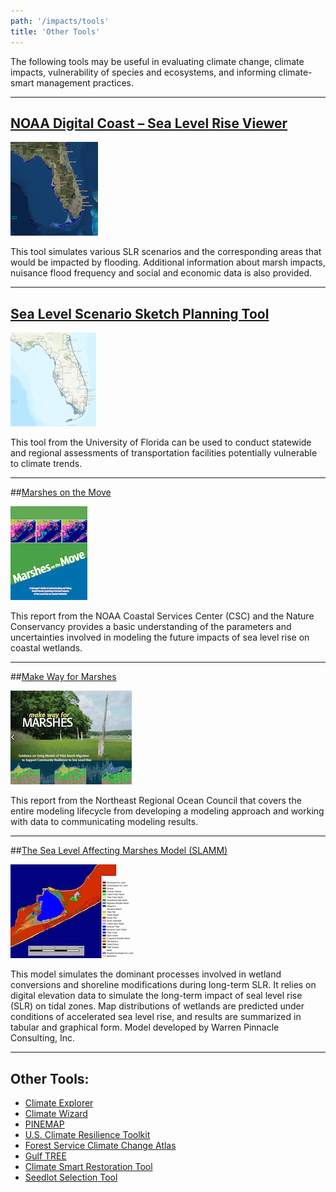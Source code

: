 ```yaml
---
path: '/impacts/tools'
title: 'Other Tools'
---
```


<content-header icon="tools" title="Other Climate-Oriented Tools"></content-header>

The following tools may be useful in evaluating climate change, climate impacts, vulnerability of species and ecosystems, and informing climate-smart management practices.

---

## [NOAA Digital Coast – Sea Level Rise Viewer](http://coast.noaa.gov/digitalcoast/tools/slr)

<div class="float-left thumbnail-small">
<img src="tools-noaa-slr.png"></img>
</div>

This tool simulates various SLR scenarios and the corresponding areas that would be impacted by flooding. Additional information about marsh impacts, nuisance flood frequency and social and economic data is also provided.

<div class="clear"></div>
<hr />

## [Sea Level Scenario Sketch Planning Tool](http://sls.geoplan.ufl.edu/#intro)

<div class="float-left thumbnail-small">
<img src="tools-fl-seasketch.png"></img>
</div>

This tool from the University of Florida can be used to conduct statewide and regional assessments of transportation facilities potentially vulnerable to climate trends.

<div class="clear"></div>
<hr />

##[Marshes on the Move](https://coast.noaa.gov/data/digitalcoast/pdf/marshes-on-the-move.pdf)

<div class="float-left thumbnail-small">
<img src="tools-motm.png"></img>
</div>

This report from the NOAA Coastal Services Center (CSC) and the Nature Conservancy provides a basic understanding of the parameters and uncertainties involved in modeling the future impacts of sea level rise on coastal wetlands.

<div class="clear"></div>
<hr />

##[Make Way for Marshes](http://northeastoceancouncil.org/committees/coastal-hazards-resilience/resilient-shorelines/make-way-for-marshes/)

<div class="float-left thumbnail-small">
<img src="tools-mwfm.png"></img>
</div>

This report from the Northeast Regional Ocean Council that covers the entire modeling lifecycle from developing a modeling approach and working with data to communicating modeling results.

<div class="clear"></div>
<hr />

##[The Sea Level Affecting Marshes Model (SLAMM)](http://warrenpinnacle.com/prof/SLAMM/)

<div class="float-left thumbnail-small">
<img src="tools-slamm.jpg"></img>
</div>

This model simulates the dominant processes involved in wetland conversions and shoreline modifications during long-term SLR. It relies on digital elevation data to simulate the long-term impact of seal level rise (SLR) on tidal zones. Map distributions of wetlands are predicted under conditions of accelerated sea level rise, and results are summarized in tabular and graphical form. Model developed by Warren Pinnacle Consulting, Inc.

<div class="clear"></div>
<hr />

## Other Tools:

- [Climate Explorer](http://toolkit.climate.gov/climate-explorer/)
- [Climate Wizard](http://climatewizard.org/)
- [PINEMAP](http://www.nc-climate.ncsu.edu/pinemap/index.php)
- [U.S. Climate Resilience Toolkit](https://toolkit.climate.gov/tools)
- [Forest Service Climate Change Atlas](http://www.fs.fed.us/nrs/atlas/)
- [Gulf TREE](http://www.gulftree.org/)
- [Climate Smart Restoration Tool](https://climaterestorationtool.org/csrt/)
- [Seedlot Selection Tool](https://seedlotselectiontool.org/sst/)
